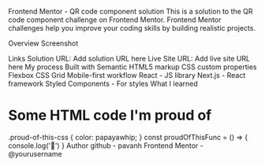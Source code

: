 Frontend Mentor - QR code component solution
This is a solution to the QR code component challenge on Frontend Mentor. Frontend Mentor challenges help you improve your coding skills by building realistic projects.

Overview
Screenshot


Links
Solution URL: Add solution URL here
Live Site URL: Add live site URL here
My process
Built with
Semantic HTML5 markup
CSS custom properties
Flexbox
CSS Grid
Mobile-first workflow
React - JS library
Next.js - React framework
Styled Components - For styles
What I learned
<h1>Some HTML code I'm proud of</h1>
.proud-of-this-css {
  color: papayawhip;
}
const proudOfThisFunc = () => {
  console.log('🎉')
}
Author
github - pavanh
Frontend Mentor - @yourusername
